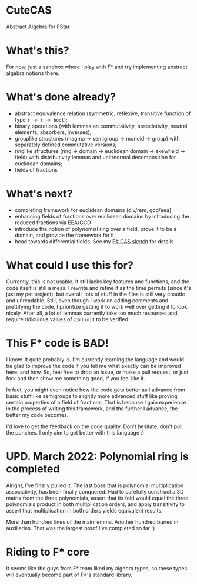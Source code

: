# CuteCAS
Abstract Algebra for FStar

# What's this?

For now, just a sandbox where I play with F* and try implementing abstract algebra notions there.

# What's done already?

* abstract equivalence relation (symmetric, reflexive, transitive function of type `t -> t -> bool`);
* binary operations (with lemmas on commutativity, associativity, neutral elements, absorbers, inverses);
* grouplike structures (magma -> semigroup -> monoid -> group) with separately defined commutative versions;
* ringlike structures (ring -> domain -> euclidean domain -> skewfield -> field) with distributivity lemmas and unit/normal decomposition for euclidean domains;
* fields of fractions

# What's next?

* completing framework for euclidean domains (div/rem, gcd/eea)
* enhancing fields of fractions over euclidean domains by introducing the reduced fractions via EEA/GCD
* introduce the notion of polynomial ring over a field, prove it to be a domain, and provide the framework for it
* head towards differential fields. See my [F# CAS sketch](https://github.com/hacklex/AbstractMathTypes) for details

# What could I use this for?

Currently, this is not usable. It still lacks key features and functions, and the code itself is still a mess.
I rewrite and refine it as the time permits (since it's just my pet project), but overall, lots of stuff in the files is still
very chaotic and unreadable. Still, even though I work on adding comments and prettifying the code, I prioritize 
getting it to work well over getting it to look nicely. After all, a lot of lemmas currently take too much resources
and require ridiculous values of `z3rlimit` to be verified.

# This F* code is BAD!

I know. It quite probably is. I'm currently learning the language and would be glad to improve the code if you tell me 
what exactly can be improved here, and how. So, feel free to drop an issue, or make a pull request, or just fork and 
then show me something good, if you feel like it.

In fact, you might even notice how the code gets better as I advance from basic stuff like semigroups to slightly more advanced 
stuff like proving certain properties of a field of fractions. That is because I gain experience in the process of writing this 
framework, and the further I advance, the better my code becomes. 

I'd love to get the feedback on the code quality. Don't hesitate, don't pull the punches. I only aim to get better with this language :)

# UPD. March 2022: Polynomial ring is completed

Alright, I've finally pulled it. The last boss that is polynomial multiplication associativity, has been finally conquered.
Had to carefully construct a 3D matrix from the three polynomials, assert that its fold would equal the three polynomials product
in both multiplication orders, and apply transitivity to assert that multiplication in both orders yields equivalent results.

More than hundred lines of the main lemma. Another hundred buried in auxiliaries. That was the largest proof I've completed so far :)

# Riding to F* core

It seems like the guys from F* team liked my algebra types, so these types will eventually become part of F*'s standard library.
